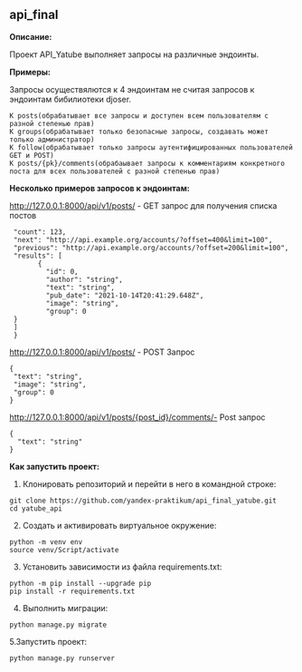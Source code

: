 ## api_final

**Описание:**

Проект API_Yatube выполняет запросы на различные эндоинты. 

**Примеры:**

Запросы осуществялются к 4 эндоинтам не считая запросов к эндоинтам бибилиотеки djoser. 

```
К posts(обрабатывает все запросы и доступен всем пользователям с разной степенью прав)
К groups(обрабатывает только безопасные запросы, создавать может только администратор)
К follow(обрабатывает только запросы аутентифицированных пользователей GET и POST)
К posts/{pk}/comments(обрабаывает запросы к комментариям конкретного поста для всех пользователей с разной степенью прав)
```

**Несколько примеров запросов к эндоинтам:**

http://127.0.0.1:8000/api/v1/posts/ - GET запрос для получения списка постов

```
 "count": 123,
 "next": "http://api.example.org/accounts/?offset=400&limit=100",
 "previous": "http://api.example.org/accounts/?offset=200&limit=100",
 "results": [
       {
         "id": 0,  
         "author": "string",
         "text": "string",
         "pub_date": "2021-10-14T20:41:29.648Z",
         "image": "string",
         "group": 0
 }
 ]
 }
```

http://127.0.0.1:8000/api/v1/posts/ - POST Запрос 
```
{
 "text": "string",
 "image": "string",
 "group": 0
}
```

http://127.0.0.1:8000/api/v1/posts/{post_id}/comments/- Post запрос

```
{
  "text": "string"
}
```
**Как запустить проект:**

1. Клонировать репозиторий и перейти в него в командной строке:

```
git clone https://github.com/yandex-praktikum/api_final_yatube.git
cd yatube_api
```

2. Cоздать и активировать виртуальное окружение:

```
python -m venv env
source venv/Script/activate
```

3. Установить зависимости из файла requirements.txt:

```
python -m pip install --upgrade pip
pip install -r requirements.txt
```

4. Выполнить миграции:

```
python manage.py migrate
```

5.Запустить проект:

```
python manage.py runserver
```
